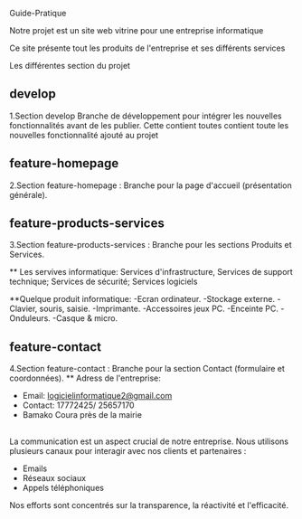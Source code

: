 Guide-Pratique

Notre projet est un site web vitrine pour une entreprise informatique

Ce site présente tout les produits de l'entreprise et ses différents services 

Les différentes section du projet

## develop

1.Section develop
Branche de développement pour intégrer les nouvelles fonctionnalités avant de les publier. Cette contient toutes contient toute les nouvelles fonctionnalité ajouté au projet

## feature-homepage
2.Section feature-homepage : Branche pour la page d'accueil (présentation générale).

## feature-products-services
3.Section feature-products-services : Branche pour les sections Produits et Services.

** Les servives informatique:
Services d'infrastructure, Services de support technique; Services de sécurité; Services logiciels

**Quelque produit informatique:
-Ecran ordinateur.
-Stockage externe.
-Clavier, souris, saisie.
-Imprimante.
-Accessoires jeux PC.
-Enceinte PC.
-Onduleurs.
-Casque & micro.

## feature-contact
4.Section feature-contact : Branche pour la section Contact (formulaire et coordonnées).
** Adress de l'entreprise:
- Email: logicielinformatique2@gmail.com
- Contact: 17772425/ 25657170
- Bamako Coura près de la mairie

##
La communication est un aspect crucial de notre entreprise. Nous utilisons plusieurs canaux pour interagir avec nos clients et partenaires :
- Emails
- Réseaux sociaux
- Appels téléphoniques

Nos efforts sont concentrés sur la transparence, la réactivité et l'efficacité.




